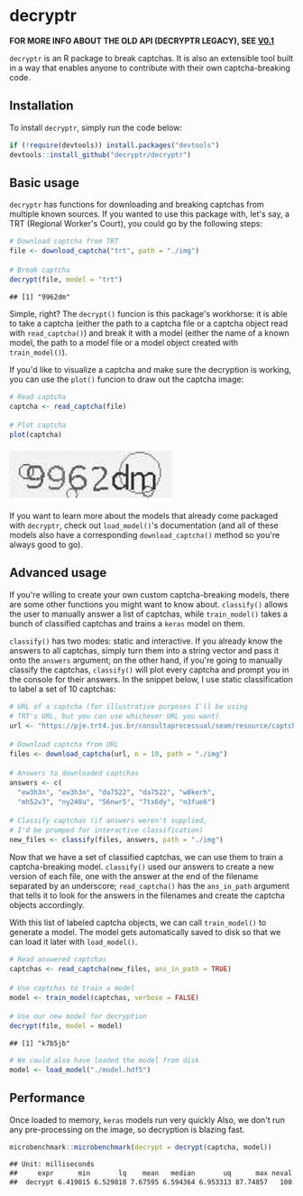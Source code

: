 
decryptr
========

**FOR MORE INFO ABOUT THE OLD API (DECRYPTR LEGACY), SEE [V0.1](https://github.com/decryptr/decryptr/releases/tag/v0.1)**

`decryptr` is an R package to break captchas. It is also an extensible tool built in a way that enables anyone to contribute with their own captcha-breaking code.

Installation
------------

To install `decryptr`, simply run the code below:

``` r
if (!require(devtools)) install.packages("devtools")
devtools::install_github("decryptr/decryptr")
```

Basic usage
-----------

`decryptr` has functions for downloading and breaking captchas from multiple known sources. If you wanted to use this package with, let's say, a TRT (Regional Worker's Court), you could go by the following steps:

``` r
# Download captcha from TRT
file <- download_captcha("trt", path = "./img")

# Break captcha
decrypt(file, model = "trt")
```

    ## [1] "9962dm"

Simple, right? The `decrypt()` funcion is this package's workhorse: it is able to take a captcha (either the path to a captcha file or a captcha object read with `read_captcha()`) and break it with a model (either the name of a known model, the path to a model file or a model object created with `train_model()`).

If you'd like to visualize a captcha and make sure the decryption is working, you can use the `plot()` funcion to draw out the captcha image:

``` r
# Read captcha
captcha <- read_captcha(file)

# Plot captcha
plot(captcha)
```

![](README_files/figure-markdown_github/plot-1.png)

If you want to learn more about the models that already come packaged with `decryptr`, check out `load_model()`'s documentation (and all of these models also have a corresponding `download_captcha()` method so you're always good to go).

Advanced usage
--------------

If you're willing to create your own custom captcha-breaking models, there are some other functions you might want to know about. `classify()` allows the user to manually answer a list of captchas, while `train_model()` takes a bunch of classified captchas and trains a `keras` model on them.

`classify()` has two modes: static and interactive. If you already know the answers to all captchas, simply turn them into a string vector and pass it onto the `answers` argument; on the other hand, if you're going to manually classify the captchas, `classify()` will plot every captcha and prompt you in the console for their answers. In the snippet below, I use static classification to label a set of 10 captchas:

``` r
# URL of a captcha (for illustrative purposes I'll be using
# TRT's URL, but you can use whichever URL you want)
url <- "https://pje.trt4.jus.br/consultaprocessual/seam/resource/captcha"

# Download captcha from URL
files <- download_captcha(url, n = 10, path = "./img")

# Answers to downloaded captchas
answers <- c(
  "ew3h3n", "ew3h3n", "da7522", "da7522", "w8kerh",
  "mh52v3", "ny248u", "56nwr5", "7tx6dy", "n3fue6")

# Classify captchas (if answers weren't supplied,
# I'd be promped for interactive classification)
new_files <- classify(files, answers, path = "./img")
```

Now that we have a set of classified captchas, we can use them to train a captcha-breaking model. `classify()` used our answers to create a new version of each file, one with the answer at the end of the filename separated by an underscore; `read_captcha()` has the `ans_in_path` argument that tells it to look for the answers in the filenames and create the captcha objects accordingly.

With this list of labeled captcha objects, we can call `train_model()` to generate a model. The model gets automatically saved to disk so that we can load it later with `load_model()`.

``` r
# Read answered captchas
captchas <- read_captcha(new_files, ans_in_path = TRUE)

# Use captchas to train a model
model <- train_model(captchas, verbose = FALSE)

# Use our new model for decryption
decrypt(file, model = model)
```

    ## [1] "k7b5jb"

``` r
# We could also have loaded the model from disk
model <- load_model("./model.hdf5")
```

Performance
-----------

Once loaded to memory, `keras` models run very quickly Also, we don't run any pre-processing on the image, so decryption is blazing fast.

``` r
microbenchmark::microbenchmark(decrypt = decrypt(captcha, model))
```

    ## Unit: milliseconds
    ##     expr      min       lq    mean   median       uq      max neval
    ##  decrypt 6.419015 6.529818 7.67595 6.594364 6.953313 87.74857   100
